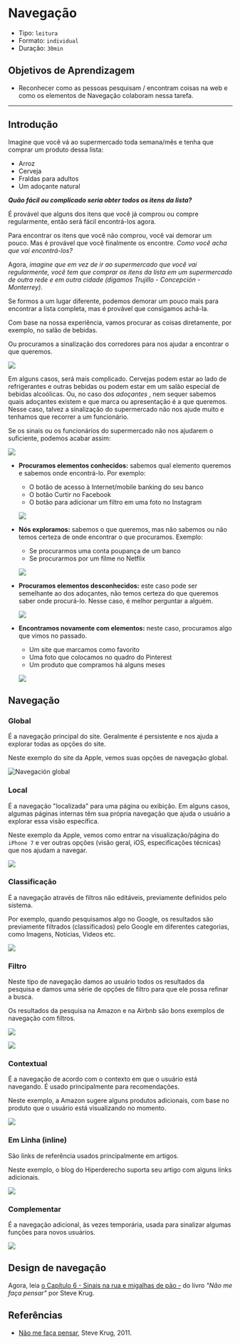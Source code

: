 # Navegação

* Tipo: `leitura`
* Formato: `individual`
* Duração: `30min`

## Objetivos de Aprendizagem

* Reconhecer como as pessoas pesquisam / encontram coisas na web e como os elementos de Navegação colaboram nessa tarefa.

***

## Introdução

Imagine que você vá ao supermercado toda semana/mês e tenha que comprar um produto dessa lista:

* Arroz
* Cerveja
* Fraldas para adultos
* Um adoçante natural

_**Quão fácil ou complicado seria obter todos os itens da lista?**_

É provável que alguns dos itens que você já comprou ou compre regularmente, então será fácil encontrá-los agora.

Para encontrar os itens que você não comprou, você vai demorar um pouco. Mas é provável que você finalmente os encontre. _Como você acha que vai encontrá-los?_

Agora, _imagine que em vez de ir ao supermercado que você vai regularmente, você tem que comprar os itens da lista em um supermercado de outra rede e em outra cidade \(digamos Trujillo - Concepción - Monterrey\)._

Se formos a um lugar diferente, podemos demorar um pouco mais para encontrar a lista completa, mas é provável que consigamos achá-la.

Com base na nossa experiência, vamos procurar as coisas diretamente, por exemplo, no salão de bebidas.

Ou procuramos a sinalização dos corredores para nos ajudar a encontrar o que queremos.

![](https://cex-thechristianpost.netdna-ssl.com/full/5105/target-under-fire-for-gender-neutral-signage.png)

Em alguns casos, será mais complicado. Cervejas podem estar ao lado de refrigerantes e outras bebidas ou podem estar em um salão especial de bebidas alcoólicas. Ou, no caso dos _adoçantes_ , nem sequer sabemos quais adoçantes existem e que marca ou apresentação é a que queremos. Nesse caso, talvez a sinalização do supermercado não nos ajude muito e tenhamos que recorrer a um funcionário.

Se os sinais ou os funcionários do supermercado não nos ajudarem o suficiente, podemos acabar assim:

![](http://upload.wikimedia.org/wikipedia/commons/7/74/Planking_in_supermarket.jpg)

- **Procuramos elementos conhecidos:** sabemos qual elemento queremos e sabemos onde encontrá-lo. Por exemplo:
  * O botão de acesso à Internet/mobile banking do seu banco
  * O botão Curtir no Facebook
  * O botão para adicionar um filtro em uma foto no Instagram

  ![](https://lh4.googleusercontent.com/Y4yNV-FOW8K2MFwCZ9dHLE2ECW_i3bJ8tz7-6QDmuE6mZmR4tmDSBExTpCAVswB9hLrCaQge-Pm8ZMo0NTpEUw6fqdMdYt5rQq0VLd3m3LvQxbhV3yLqaFgsSEMUxzpeMULndwzUTQA)

* **Nós exploramos:** sabemos o que queremos, mas não sabemos ou não temos certeza de onde encontrar o que procuramos. Exemplo:
  * Se procurarmos uma conta poupança de um banco
  * Se procurarmos por um filme no Netflix

  ![](https://lh6.googleusercontent.com/rGIccV19X6k6QicicJCyquZpOn6SbD6CqZZaU9oSLzrEcAM5DzlRk1f8zS2XHli51a__zBd8c4ZxNsSfieh5n7vf59Fx4iS5thK2T5mHltMkb86d44U6Y35qfM_SDDvmkHN6rccUcr8)

* **Procuramos elementos desconhecidos:** este caso pode ser semelhante ao dos adoçantes, não temos certeza do que queremos saber onde procurá-lo. Nesse caso, é melhor perguntar a alguém.

  ![](https://lh3.googleusercontent.com/lryDFVjO96TzF9ifO1mlKQEZzcV6oWq6sTEUWDVEkpO7cmhZ9f_W_eEoTU8HzZfb8rYuF-IWejT0jVygNkskbYtTUoPO4oRvHYR4ewN7lyIQn-L8FbH4prdUSiiCq5F75MYFOa_D84M)

* **Encontramos novamente com elementos:** neste caso, procuramos algo que vimos no passado.

  * Um site que marcamos como favorito
  * Uma foto que colocamos no quadro do Pinterest
  * Um produto que compramos há alguns meses

  ![](https://lh3.googleusercontent.com/RMvQQPAKpQJ2-Zmvg5BbKogAgZC8PMQiWVYrKsIukxuMqlFGSZJYtOgyPmRV3hpK9jymUpA8tmYVDEPZkx3zFrO2pUSwBkhb-c7VUh0Ane2k7fbSpgYPaEEroL9OyGw2NHfF976f_qI)

## Navegação

### Global

É a navegação principal do site. Geralmente é persistente e nos ajuda a explorar todas as opções do site.

Neste exemplo do site da Apple, vemos suas opções de navegação global.

![Navegación global](https://lh3.googleusercontent.com/PEtCNfg03TcN68uFgfKZbei0Kx95IsNnNl-JwjC9HYboD6yI5jI0vXnC0a_zscmUGFNLltjGDDsON-FKHBBCIyHbCOdEl0hxZP-8qBEnohaHuWwa-SMPtzrTZ5uiZzefh69e1dEg73U)

### Local

É a navegação "localizada" para uma página ou exibição. Em alguns casos, algumas páginas internas têm sua própria navegação que ajuda o usuário a explorar essa visão específica.

Neste exemplo da Apple, vemos como entrar na visualização/página do `iPhone 7` e ver outras opções \(visão geral, iOS, especificações técnicas\) que nos ajudam a navegar.

![](https://lh3.googleusercontent.com/SoV8klhQkKgT6AD1P_RFom9RLnImFceoPGcLFuLV9QCS0K6fEHcWbkawIQCj3bDyGe1BHQug9WbH9zAskgpXYhLNOJhJPr1-53utHYddAKTSxkYHUYfV9tLGU_al_bT1ye5cyAW6W8Y)

### Classificação

É a navegação através de filtros não editáveis, previamente definidos pelo sistema.

Por exemplo, quando pesquisamos algo no Google, os resultados são previamente filtrados \(classificados\) pelo Google em diferentes categorias, como Imagens, Notícias, Vídeos etc.

![](https://lh5.googleusercontent.com/L8MQaRXYtqaIToqN0gO5Qnht7iJxpkgd7IT9E0btZ4uznKgEuxFhql8iub7npge7lHIqyJdw065tEhL3f5MLZ_ex74ZhiucA8WWUijTW87n_lZlPXNbvdnjGUjm7SjojdBKH5vI6_to)

### Filtro

Neste tipo de navegação damos ao usuário todos os resultados da pesquisa e damos uma série de opções de filtro para que ele possa refinar a busca.

Os resultados da pesquisa na Amazon e na Airbnb são bons exemplos de navegação com filtros.

![](https://lh6.googleusercontent.com/A9FHgFsnM2E5LTTbi4urX1Gl-VvnI3Q6OBNCwhk4AUzU2QyzmYcpLLy0rw-93OXQL4xU4zzhEusQDHKPGDcwbKb1f3PZVpd4F6EGrKzCt6wOpZOwvMVhBAa40xaNbF1ZTdvGj_rZ3z8)

![](https://lh4.googleusercontent.com/MCGLpgiwxa1r3gDYniOWzzK5icKI-3zL51ZQ4O7D-S1DsRpfMmEA-dDnmTsuqKVtZ3yaC67kJflHkIw3uz1wVIIawYNiCSuntS2dXVQfFKBNkvnuD20AriNi0bTM7rzSFc9UyXzzH98)

### Contextual

É a navegação de acordo com o contexto em que o usuário está navegando. É usado principalmente para recomendações.

Neste exemplo, a Amazon sugere alguns produtos adicionais, com base no produto que o usuário está visualizando no momento.

![](https://lh5.googleusercontent.com/i8LM6UR77C5HFRUbE_d2JVulbq90Lse_OtBSmzSG-Tz7qieY5VzgBqIgYUWIM-Qaa-EDwn4jKWUbDvLrEREk96e7uUkO1EfYYKvEe4k1CB7hE9T4SY_Mf3de5T_mn_sJYXV_cAwfnac)

### Em Linha (inline)

São links de referência usados principalmente em artigos.

Neste exemplo, o blog do Hiperderecho suporta seu artigo com alguns links adicionais.

![](https://lh5.googleusercontent.com/Xs2IiBtK0B7BDn-fT32CcO8prnPlgRzk2oE4Ag4UIHrdNDjhmgfaYdqo8gY9yHOe4rYnbkBBHgvw5_S6jK8PzqzzznvrG68FG7FLuSFB6b8fF5oUQG5XIUaFI5UPACi_ilRFBoz6zQI)

### Complementar

É a navegação adicional, às vezes temporária, usada para sinalizar algumas funções para novos usuários.

![](https://lh5.googleusercontent.com/c43VKCJNJB4NnRkuSTEb9ecx33o9IjXq5DxRUgXr3BlLiahCp7LRRjI9xnZBA1E7IlgKWe_8oR_7_hXjR5m73YRiyCh3UaevKJIfozPwyY6ql9GnnlF8GHO0tIMUJGBkCvIDxI2NaWY)

## Design de navegação

Agora, leia [o Capítulo 6 - Sinais na rua e migalhas de pão -](https://drive.google.com/file/d/1q0T6oXmIUQk0Bv63adbrn8NP5ZpA_1aA/view) do livro _"Não me faça pensar"_ por Steve Krug.


## Referências

* [Não me faça pensar](https://www.amazon.com/Dont-Make-Think-Revisited-Usability/dp/0321965515), Steve Krug, 2011.
